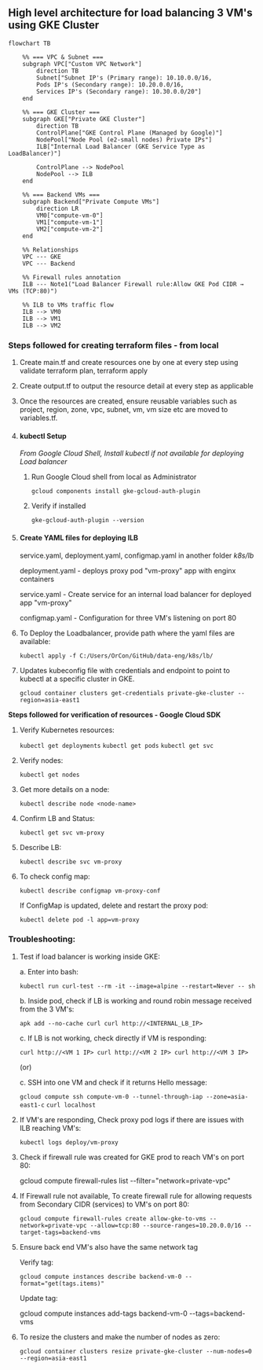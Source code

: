 ## High level architecture for load balancing 3 VM's using GKE Cluster

```mermaid
flowchart TB

    %% === VPC & Subnet ===
    subgraph VPC["Custom VPC Network"]
        direction TB
        Subnet["Subnet IP's (Primary range): 10.10.0.0/16, 
        Pods IP's (Secondary range): 10.20.0.0/16, 
        Services IP's (Secondary range): 10.30.0.0/20"]
    end

    %% === GKE Cluster ===
    subgraph GKE["Private GKE Cluster"]
        direction TB
        ControlPlane["GKE Control Plane (Managed by Google)"]
        NodePool["Node Pool (e2-small nodes) Private IPs"]
        ILB["Internal Load Balancer (GKE Service Type as LoadBalancer)"]

        ControlPlane --> NodePool
        NodePool --> ILB
    end

    %% === Backend VMs ===
    subgraph Backend["Private Compute VMs"]
        direction LR
        VM0["compute-vm-0"]
        VM1["compute-vm-1"]
        VM2["compute-vm-2"]
    end

    %% Relationships
    VPC --- GKE
    VPC --- Backend

    %% Firewall rules annotation
    ILB --- Note1("Load Balancer Firewall rule:Allow GKE Pod CIDR → VMs (TCP:80)")

    %% ILB to VMs traffic flow
    ILB --> VM0
    ILB --> VM1
    ILB --> VM2
```




### Steps followed for creating terraform files - from local
1. Create main.tf and create resources one by one at every step using validate terraform plan, terraform apply

2. Create output.tf to output the resource detail at every step as applicable

3. Once the resources are created, ensure reusable variables such as project, region, zone, vpc, subnet, vm, vm size etc are moved to variables.tf. 

4. #### kubectl Setup

    *From Google Cloud Shell, Install kubectl if not available for deploying Load balancer*

    1. Run Google Cloud shell from local as Administrator

        `gcloud components install gke-gcloud-auth-plugin`

    2. Verify if installed

        `gke-gcloud-auth-plugin --version`


5. #### Create YAML files for deploying ILB

    service.yaml, deployment.yaml, configmap.yaml in another folder *k8s/lb*

    deployment.yaml - deploys proxy pod "vm-proxy" app with enginx containers 

    service.yaml - Create service for an internal load balancer for deployed app "vm-proxy"

    configmap.yaml - Configuration for three VM's listening on port 80


6. To Deploy the Loadbalancer, provide path where the yaml files are    available:

    `kubectl apply -f C:/Users/OrCon/GitHub/data-eng/k8s/lb/`


7. Updates kubeconfig file with credentials and endpoint to point to kubectl at a specific cluster in GKE.

    `gcloud container clusters get-credentials private-gke-cluster --region=asia-east1`


**Steps followed for verification of resources - Google Cloud SDK**

1. Verify Kubernetes resources:

    `kubectl get deployments`
    `kubectl get pods`
    `kubectl get svc`

2. Verify nodes:

    `kubectl get nodes`

3. Get more details on a node:

    `kubectl describe node <node-name>`

4. Confirm LB and Status:

    `kubectl get svc vm-proxy`

5. Describe LB:

    `kubectl describe svc vm-proxy`

6. To check config map:

    `kubectl describe configmap vm-proxy-conf`

    If ConfigMap is updated, delete and restart the proxy pod:

    `kubectl delete pod -l app=vm-proxy`


### Troubleshooting:

1. Test if load balancer is working inside GKE:

    a. Enter into bash:

    `kubectl run curl-test --rm -it --image=alpine --restart=Never -- sh`

    b. Inside pod, check if LB is working and round robin message received from the 3 VM's:

    `apk add --no-cache curl
    curl http://<INTERNAL_LB_IP>`

    c. If LB is not working, check directly if VM is responding:

    `curl http://<VM 1 IP>
    curl http://<VM 2 IP>
    curl http://<VM 3 IP>`

    (or)

    c. SSH into one VM and check if it returns Hello message:

    `gcloud compute ssh compute-vm-0 --tunnel-through-iap --zone=asia-east1-c`
    `curl localhost`


2. If VM's are responding, Check proxy pod logs if there are issues with ILB reaching VM's:

    `kubectl logs deploy/vm-proxy`


3. Check if firewall rule was created for GKE prod to reach VM's on port 80:

    gcloud compute firewall-rules list --filter="network=private-vpc"

4. If Firewall rule not available, To create firewall rule for allowing requests from Secondary CIDR (services) to VM's on port 80:

    `gcloud compute firewall-rules create allow-gke-to-vms --network=private-vpc --allow=tcp:80 --source-ranges=10.20.0.0/16 --target-tags=backend-vms`


5. Ensure back end VM's also have the same network tag

    Verify tag:

    `gcloud compute instances describe backend-vm-0 --format="get(tags.items)"`

    Update tag:

    gcloud compute instances add-tags backend-vm-0 --tags=backend-vms


6. To resize the clusters and make the number of nodes as zero:

    `gcloud container clusters resize private-gke-cluster --num-nodes=0 --region=asia-east1`
